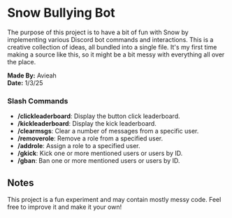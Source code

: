 # Snow Bullying Bot

The purpose of this project is to have a bit of fun with Snow by implementing various Discord bot commands and interactions. This is a creative collection of ideas, all bundled into a single file. It's my first time making a source like this, so it might be a bit messy with everything all over the place.

**Made By:** Avieah  
**Date:** 1/3/25

### Slash Commands

- **/clickleaderboard**: Display the button click leaderboard.
- **/kickleaderboard**: Display the kick leaderboard.
- **/clearmsgs**: Clear a number of messages from a specific user.
- **/removerole**: Remove a role from a specified user.
- **/addrole**: Assign a role to a specified user.
- **/gkick**: Kick one or more mentioned users or users by ID.
- **/gban**: Ban one or more mentioned users or users by ID.


## Notes

This project is a fun experiment and may contain mostly messy code. Feel free to improve it and make it your own!

